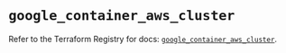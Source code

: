 # `google_container_aws_cluster`

Refer to the Terraform Registry for docs: [`google_container_aws_cluster`](https://registry.terraform.io/providers/hashicorp/google/6.8.0/docs/resources/container_aws_cluster).
